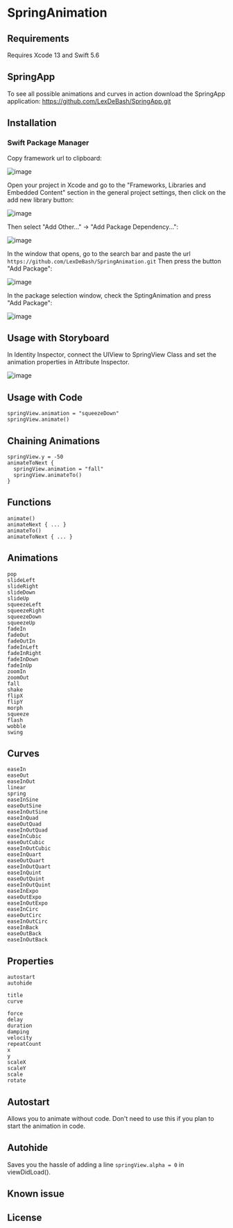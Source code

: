# SpringAnimation

## Requirements
Requires Xcode 13 and Swift 5.6

## SpringApp
To see all possible animations and curves in action download the SpringApp application: https://github.com/LexDeBash/SpringApp.git

## Installation
### Swift Package Manager
Copy framework url to clipboard:

![image](https://user-images.githubusercontent.com/18059014/164895275-4f3ece51-f201-4c92-9a14-f5e49607eedb.png)

Open your project in Xcode and go to the "Frameworks, Libraries and Embedded Content" section in the general project settings, then click on the add new library button:

![image](https://user-images.githubusercontent.com/18059014/164894607-c9b92f73-b900-4d9b-ab28-0b7d475eab5b.png)

Then select "Add Other..." -> "Add Package Dependency...":

![image](https://user-images.githubusercontent.com/18059014/164894764-2c961e46-1d0b-4b8d-9e08-7b47f43e63ca.png)

In the window that opens, go to the search bar and paste the url ```https://github.com/LexDeBash/SpringAnimation.git```
Then press the button "Add Package":

![image](https://user-images.githubusercontent.com/18059014/164895127-a6e388b6-4bdb-4fa8-a232-21ad7aff1ab7.png)

In the package selection window, check the SptingAnimation and press "Add Package":

![image](https://user-images.githubusercontent.com/18059014/164895029-a2c066e5-38c4-4826-b1f7-4775b03ac05c.png)


## Usage with Storyboard
In Identity Inspector, connect the UIView to SpringView Class and set the animation properties in Attribute Inspector.

![image](https://user-images.githubusercontent.com/18059014/164895509-feb27e48-23ad-41bf-b435-67fde2c3c2f8.png)

## Usage with Code
    springView.animation = "squeezeDown"
    springView.animate()

## Chaining Animations
    springView.y = -50
    animateToNext {
      springView.animation = "fall"
      springView.animateTo()
    }

## Functions
    animate()
    animateNext { ... }
    animateTo()
    animateToNext { ... }

## Animations
    pop
    slideLeft
    slideRight
    slideDown
    slideUp
    squeezeLeft
    squeezeRight
    squeezeDown
    squeezeUp
    fadeIn
    fadeOut
    fadeOutIn
    fadeInLeft
    fadeInRight
    fadeInDown
    fadeInUp
    zoomIn
    zoomOut
    fall
    shake
    flipX
    flipY
    morph
    squeeze
    flash
    wobble
    swing

## Curves
    easeIn
    easeOut
    easeInOut
    linear
    spring
    easeInSine
    easeOutSine
    easeInOutSine
    easeInQuad
    easeOutQuad
    easeInOutQuad
    easeInCubic
    easeOutCubic
    easeInOutCubic
    easeInQuart
    easeOutQuart
    easeInOutQuart
    easeInQuint
    easeOutQuint
    easeInOutQuint
    easeInExpo
    easeOutExpo
    easeInOutExpo
    easeInCirc
    easeOutCirc
    easeInOutCirc
    easeInBack
    easeOutBack
    easeInOutBack

## Properties
    autostart
    autohide

    title
    curve

    force
    delay
    duration
    damping
    velocity
    repeatCount
    x
    y
    scaleX
    scaleY
    scale
    rotate

## Autostart
Allows you to animate without code. Don't need to use this if you plan to start the animation in code.

## Autohide
Saves you the hassle of adding a line `springView.alpha = 0` in viewDidLoad().

## Known issue


## License

